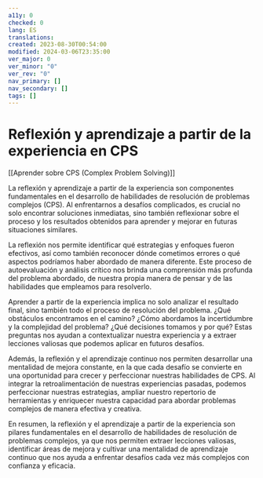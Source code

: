 ```yaml
---
a11y: 0
checked: 0
lang: ES
translations: 
created: 2023-08-30T00:54:00
modified: 2024-03-06T23:35:00
ver_major: 0
ver_minor: "0"
ver_rev: "0"
nav_primary: []
nav_secondary: []
tags: []
---
```

# Reflexión y aprendizaje a partir de la experiencia en CPS

[[Aprender sobre CPS (Complex Problem Solving)]]

La reflexión y aprendizaje a partir de la experiencia son componentes fundamentales en el desarrollo de habilidades de resolución de problemas complejos (CPS). Al enfrentarnos a desafíos complicados, es crucial no solo encontrar soluciones inmediatas, sino también reflexionar sobre el proceso y los resultados obtenidos para aprender y mejorar en futuras situaciones similares.

La reflexión nos permite identificar qué estrategias y enfoques fueron efectivos, así como también reconocer dónde cometimos errores o qué aspectos podríamos haber abordado de manera diferente. Este proceso de autoevaluación y análisis crítico nos brinda una comprensión más profunda del problema abordado, de nuestra propia manera de pensar y de las habilidades que empleamos para resolverlo.

Aprender a partir de la experiencia implica no solo analizar el resultado final, sino también todo el proceso de resolución del problema. ¿Qué obstáculos encontramos en el camino? ¿Cómo abordamos la incertidumbre y la complejidad del problema? ¿Qué decisiones tomamos y por qué? Estas preguntas nos ayudan a contextualizar nuestra experiencia y a extraer lecciones valiosas que podemos aplicar en futuros desafíos.

Además, la reflexión y el aprendizaje continuo nos permiten desarrollar una mentalidad de mejora constante, en la que cada desafío se convierte en una oportunidad para crecer y perfeccionar nuestras habilidades de CPS. Al integrar la retroalimentación de nuestras experiencias pasadas, podemos perfeccionar nuestras estrategias, ampliar nuestro repertorio de herramientas y enriquecer nuestra capacidad para abordar problemas complejos de manera efectiva y creativa.

En resumen, la reflexión y el aprendizaje a partir de la experiencia son pilares fundamentales en el desarrollo de habilidades de resolución de problemas complejos, ya que nos permiten extraer lecciones valiosas, identificar áreas de mejora y cultivar una mentalidad de aprendizaje continuo que nos ayuda a enfrentar desafíos cada vez más complejos con confianza y eficacia.
